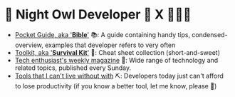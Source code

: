 # 🌃 Night Owl Developer 🦉 X 👨🏼‍💻

- [Pocket Guide, aka '**Bible**'](pocket-guide/README.md) 📚: A guide containing handy tips, condensed-overview, examples that developer refers to very often
- [Toolkit, aka '**Survival Kit**'](toolkit/README.md) 🧰: Cheat sheet collection (short-and-sweet)
- [Tech enthusiast's weekly magazine](https://github.com/junyeonglee/weekly-magazine) 📰: Wide range of technology and related topics, published every Sunday.
- [Tools that I can't live without with](current-tools.md) ⛏: Developers today just can't afford to lose productivity (if you know a better tool, let me know, please 🥺)
